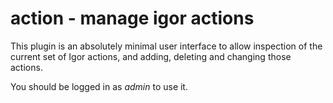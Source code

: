 # action - manage igor actions

This plugin is an absolutely minimal user interface to allow inspection of
the current set of Igor actions, and adding, deleting and changing those actions.

You should be logged in as *admin* to use it.

